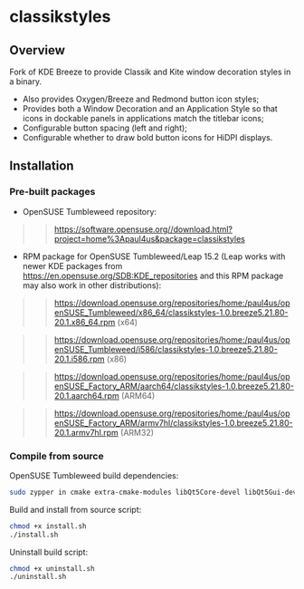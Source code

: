 # classikstyles
## Overview
Fork of KDE Breeze to provide Classik and Kite window decoration styles in a binary.
* Also provides Oxygen/Breeze and Redmond button icon styles;
* Provides both a Window Decoration and an Application Style so that icons in dockable panels in applications match the titlebar icons;
* Configurable button spacing (left and right);
* Configurable whether to draw bold button icons for HiDPI displays.

## Installation
### Pre-built packages
- OpenSUSE Tumbleweed repository:
>> https://software.opensuse.org//download.html?project=home%3Apaul4us&package=classikstyles

- RPM package for OpenSUSE Tumbleweed/Leap 15.2 (Leap works with newer KDE packages from https://en.opensuse.org/SDB:KDE_repositories and this RPM package may also work in other distributions):

>> https://download.opensuse.org/repositories/home:/paul4us/openSUSE_Tumbleweed/x86_64/classikstyles-1.0.breeze5.21.80-20.1.x86_64.rpm (x64)

>> https://download.opensuse.org/repositories/home:/paul4us/openSUSE_Tumbleweed/i586/classikstyles-1.0.breeze5.21.80-20.1.i586.rpm (x86)

>> https://download.opensuse.org/repositories/home:/paul4us/openSUSE_Factory_ARM/aarch64/classikstyles-1.0.breeze5.21.80-20.1.aarch64.rpm (ARM64)

>> https://download.opensuse.org/repositories/home:/paul4us/openSUSE_Factory_ARM/armv7hl/classikstyles-1.0.breeze5.21.80-20.1.armv7hl.rpm (ARM32)


### Compile from source
OpenSUSE Tumbleweed build dependencies:
```sh
sudo zypper in cmake extra-cmake-modules libQt5Core-devel libQt5Gui-devel libQt5DBus-devel libqt5-qtx11extras-devel libkdecoration2-devel kcoreaddons-devel kguiaddons-devel kconfigwidgets-devel kwindowsystem-devel ki18n-devel kiconthemes-devel kpackage-devel libQt5QuickControls2-devel frameworkintegration-devel kcmutils-devel
```

Build and install from source script:
```sh
chmod +x install.sh
./install.sh
```

Uninstall build script:
```sh
chmod +x uninstall.sh
./uninstall.sh
```

